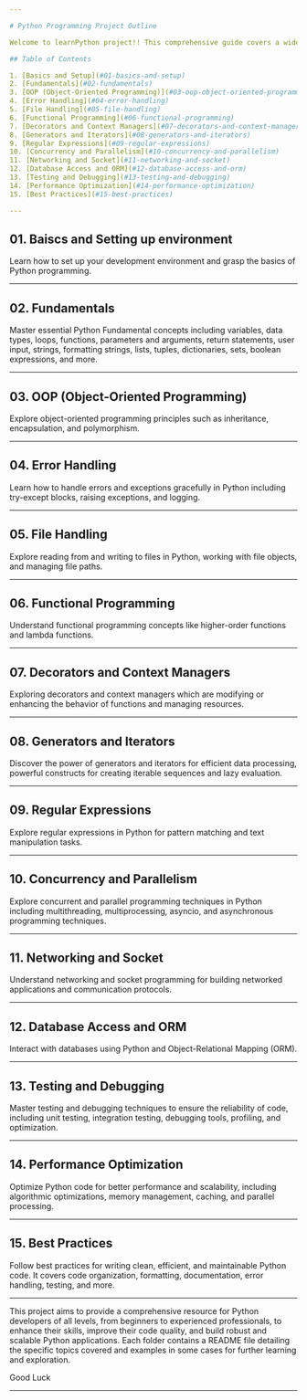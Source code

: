```yaml
---

# Python Programming Project Outline

Welcome to learnPython project!! This comprehensive guide covers a wide range of Python topics, from basic fundamentals to advanced concepts and best practices. Below is a structured outline of the project, designed to help you navigate through various aspects of Python development efficiently.(Work under progress)

## Table of Contents

1. [Basics and Setup](#01-basics-and-setup)
2. [Fundamentals](#02-fundamentals)
3. [OOP (Object-Oriented Programming)](#03-oop-object-oriented-programming)
4. [Error Handling](#04-error-handling)
5. [File Handling](#05-file-handling)
6. [Functional Programming](#06-functional-programming)
7. [Decorators and Context Managers](#07-decorators-and-context-managers)
8. [Generators and Iterators](#08-generators-and-iterators)
9. [Regular Expressions](#09-regular-expressions)
10. [Concurrency and Parallelism](#10-concurrency-and-parallelism)
11. [Networking and Socket](#11-networking-and-socket)
12. [Database Access and ORM](#12-database-access-and-orm)
13. [Testing and Debugging](#13-testing-and-debugging)
14. [Performance Optimization](#14-performance-optimization)
15. [Best Practices](#15-best-practices)

---
```


## 01. Baiscs and Setting up environment
Learn how to set up your development environment and grasp the basics of Python programming.

---

## 02. Fundamentals
Master essential Python Fundamental concepts including variables, data types, loops, functions, parameters and arguments, return statements, user input, strings, formatting strings, lists, tuples, dictionaries, sets, boolean expressions, and more.

---

## 03. OOP (Object-Oriented Programming)
Explore object-oriented programming principles such as inheritance, encapsulation, and polymorphism.

---

## 04. Error Handling
Learn how to handle errors and exceptions gracefully in Python including try-except blocks, raising exceptions, and logging.

---

## 05. File Handling
Explore reading from and writing to files in Python, working with file objects, and managing file paths.

---

## 06. Functional Programming
Understand functional programming concepts like higher-order functions and lambda functions.

---

## 07. Decorators and Context Managers
Exploring decorators and context managers which are modifying or enhancing the behavior of functions and managing resources.

---

## 08. Generators and Iterators
Discover the power of generators and iterators for efficient data processing, powerful constructs for creating iterable sequences and lazy evaluation.

---

## 09. Regular Expressions
Explore regular expressions in Python for pattern matching and text manipulation tasks.

---

## 10. Concurrency and Parallelism
Explore concurrent and parallel programming techniques in Python including multithreading, multiprocessing, asyncio, and asynchronous programming techniques.

---

## 11. Networking and Socket
Understand networking and socket programming for building networked applications and communication protocols.

---

## 12. Database Access and ORM
Interact with databases using Python and Object-Relational Mapping (ORM).

---

## 13. Testing and Debugging
Master testing and debugging techniques to ensure the reliability of code, including unit testing, integration testing, debugging tools, profiling, and optimization.

---

## 14. Performance Optimization
Optimize Python code for better performance and scalability, including algorithmic optimizations, memory management, caching, and parallel processing.

---

## 15. Best Practices
Follow best practices for writing clean, efficient, and maintainable Python code. It covers code organization, formatting, documentation, error handling, testing, and more.

---

This project aims to provide a comprehensive resource for Python developers of all levels, from beginners to experienced professionals, to enhance their skills, improve their code quality, and build robust and scalable Python applications. Each folder contains a README file detailing the specific topics covered and examples in some cases for further learning and exploration.

Good Luck

---
 
